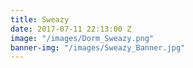 ```yaml
---
title: Sweazy
date: 2017-07-11 22:13:00 Z
image: "/images/Dorm_Sweazy.png"
banner-img: "/images/Sweazy_Banner.jpg"
---
```


